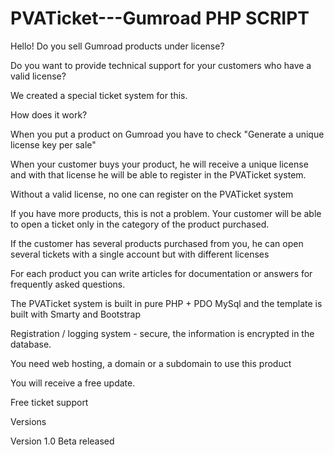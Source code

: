 # PVATicket---Gumroad PHP SCRIPT

Hello! Do you sell Gumroad products under license?

Do you want to provide technical support for your customers who have a valid license?

We created a special ticket system for this.

How does it work?

When you put a product on Gumroad you have to check "Generate a unique license key per sale"

When your customer buys your product, he will receive a unique license and with that license he will be able to register in the PVATicket system.

Without a valid license, no one can register on the PVATicket system

If you have more products, this is not a problem. Your customer will be able to open a ticket only in the category of the product purchased.

If the customer has several products purchased from you, he can open several tickets with a single account but with different licenses

For each product you can write articles for documentation or answers for frequently asked questions.

The PVATicket system is built in pure PHP + PDO MySql and the template is built with Smarty and Bootstrap

Registration / logging system - secure, the information is encrypted in the database.

You need web hosting, a domain or a subdomain to use this product

You will receive a free update.

Free ticket support


Versions

Version  1.0 Beta released 


